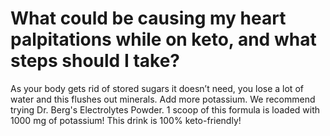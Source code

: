 # What could be causing my heart palpitations while on keto, and what steps should I take?

As your body gets rid of stored sugars it doesn’t need, you lose a lot of water and this flushes out minerals. Add more potassium. We recommend trying Dr. Berg's Electrolytes Powder. 1 scoop of this formula is loaded with 1000 mg of potassium! This drink is 100% keto-friendly!
